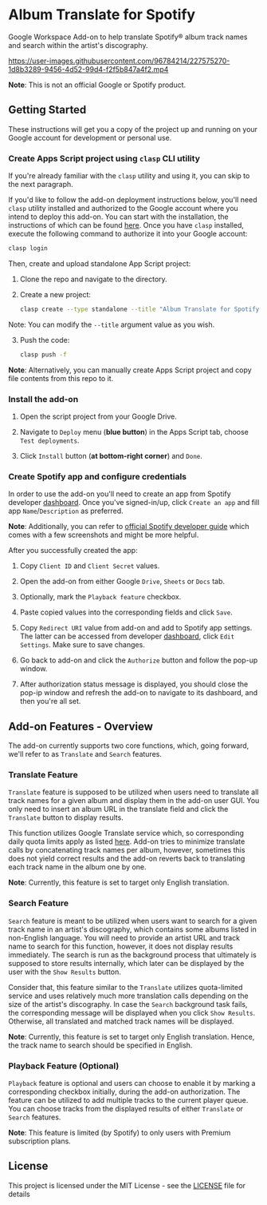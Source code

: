 # Album Translate for Spotify


Google Workspace Add-on to help translate Spotify® album track names and search within the artist's discography.


https://user-images.githubusercontent.com/96784214/227575270-1d8b3289-9456-4d52-99d4-f2f5b847a4f2.mp4


**Note**: This is not an official Google or Spotify product.


## Getting Started


These instructions will get you a copy of the project up and running on your Google account for development or personal use.


### Create Apps Script project using `clasp` CLI utility


If you're already familiar with the `clasp` utility and using it, you can skip to the next paragraph.


If you'd like to follow the add-on deployment instructions below, you'll need `clasp` utility installed and authorized to the Google account where you intend to deploy this add-on. You can start with the installation, the instructions of which can be found [here](https://github.com/google/clasp#install). Once you have `clasp` installed, execute the following command to authorize it into
your Google account:


```bash
clasp login
```


Then, create and upload standalone App Script project:

1.  Clone the repo and navigate to the directory.

2.  Create a new project:
       
       ```bash
       clasp create --type standalone --title "Album Translate for Spotify"
       ```

   Note: You can modify the `--title` argument value as you wish.

3.  Push the code:

       ```bash
       clasp push -f
       ````

**Note**: Alternatively, you can manually create Apps Script project and copy file contents from this repo to it.


### Install the add-on


1. Open the script project from your Google Drive.

2. Navigate to `Deploy` menu (**blue button**) in the Apps Script tab, choose `Test deployments`.

3. Click `Install` button (**at bottom-right corner**) and `Done`.


### Create Spotify app and configure credentials


In order to use the add-on you'll need to create an app from Spotify developer [dashboard](https://developer.spotify.com/dashboard). Once you've signed-in/up, click `Create an app` and fill app `Name`/`Description` as preferred.


**Note**: Additionally, you can refer to [official Spotify developer guide](https://developer.spotify.com/documentation/general/guides/authorization/app-settings/)  which comes with a few screenshots and might be more helpful.


After you successfully created the app:

1. Copy `Client ID` and `Client Secret` values.

2. Open the add-on from either Google `Drive`, `Sheets` or `Docs` tab.

3. Optionally, mark the `Playback feature` checkbox.

4. Paste copied values into the corresponding fields and click `Save`.

5. Copy `Redirect URI` value from add-on and add to Spotify app settings. The latter can be
accessed from developer [dashboard](https://developer.spotify.com/dashboard), click `Edit Settings`.
Make sure to save changes.

6. Go back to add-on and click the `Authorize` button and follow the pop-up window.

7. After authorization status message is displayed, you should close the pop-ip window and
refresh the add-on to navigate to its dashboard, and then you're all set.


## Add-on Features - Overview


The add-on currently supports two core functions, which, going forward, we'll refer to as `Translate` and `Search` features.


### Translate Feature


`Translate` feature is supposed to be utilized when users need to translate all track names for a given album and display them in the add-on user GUI. You only need to insert an album URL in the translate field and click the `Translate` button to display results. 


This function utilizes Google Translate service which, so corresponding daily quota limits apply as listed [here](https://developers.google.com/apps-script/guides/services/quotas). Add-on tries to minimize translate calls by concatenating track names per album, however, sometimes this does not yield correct results and the add-on reverts back to translating each track name in the album one by one.    


**Note**: Currently, this feature is set to target only English translation.


### Search Feature


`Search` feature is meant to be utilized when users want to search for a given track name in an artist's discography, which contains some albums listed in non-English language. You will need to provide an artist URL and track name to search for this function, however, it does not display results immediately. The search is run as the background process that ultimately is supposed to store results internally, which later can be displayed by the user with the `Show Results` button.


Consider that, this feature similar to the `Translate` utilizes quota-limited service and uses relatively much more translation calls depending on the size of the artist's discography. In case the `Search` background task fails, the corresponding message will be displayed when you click `Show Results`. Otherwise, all translated and matched track names will be displayed.  


**Note**: Currently, this feature is set to target only English translation. Hence, the track name to search should be specified in English.


### Playback Feature (Optional)


`Playback` feature is optional and users can choose to enable it by marking a corresponding checkbox initially, during the add-on authorization. The feature can be utilized to add multiple tracks to the current player queue. You can choose tracks from the displayed results of either `Translate` or `Search` features.


**Note**: This feature is limited (by Spotify) to only users with Premium subscription plans.


## License


This project is licensed under the MIT License - see the [LICENSE](LICENSE) file for details